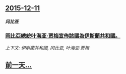 ## [2015-12-11](/zh/news/2015/12/11/index.md)

##### 冈比亚
### [岡比亞總統叶海亚·贾梅宣佈該國為伊斯蘭共和國。 ](/zh/news/2015/12/11/岡比亞總統叶海亚-贾梅宣佈該國為伊斯蘭共和國.md)
_上下文: 伊斯蘭共和國, 冈比亚, 叶海亚·贾梅_

## [前一天...](/zh/news/2015/12/8/index.md)

